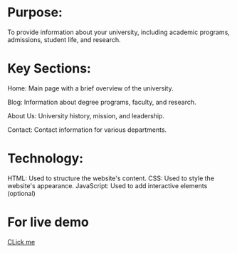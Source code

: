 # Purpose:

To provide information about your university, including academic programs, admissions, student life, and research.

# Key Sections:

Home: Main page with a brief overview of the university.

Blog: Information about degree programs, faculty, and research.

About Us: University history, mission, and leadership.

Contact: Contact information for various departments.

# Technology:

HTML: Used to structure the website's content.
CSS: Used to style the website's appearance.
JavaScript: Used to add interactive elements (optional)

# For live demo
[CLick me](https://university-website-by-basim.netlify.app/)
